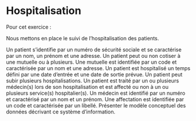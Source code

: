 # Hospitalisation
Pour cet exercice :

Nous mettons en place le suivi de l’hospitalisation des patients.

Un patient s’identifie par un numéro de sécurité sociale et se caractérise par un nom, un
prénom et une adresse.
Un patient peut ou non cotiser à une mutuelle ou à plusieurs.
Une mutuelle est identifiée par un code et caractérisée par un nom et une adresse.
Un patient est hospitalisé un temps défini par une date d’entrée et une date de sortie prévue.
Un patient peut subir plusieurs hospitalisations.
Un patient est traité par un ou plusieurs médecin(s) lors de son hospitalisation et est affecté
ou non à un ou plusieurs service(s) hospitalier(s).
Un médecin est identifié par un numéro et caractérisé par un nom et un prénom.
Une affectation est identifiée par un code et caractérisée par un libellé.
Présenter le modèle conceptuel des données décrivant ce système d’information.